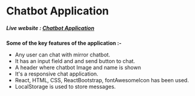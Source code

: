# Chatbot Application
##### Live website : [Chatbot Application](https://quirky-rosalind-602249.netlify.app/)

**Some of the key features of the application :-**
- Any user can chat with mirror chatbot.
- It has an input field and and send button to chat.
- A header where chatbot Image and name is shown
- It's a responsive chat application.
- React, HTML, CSS, ReactBootstrap, fontAwesomeIcon has been used.
- LocalStorage is used to store messages.